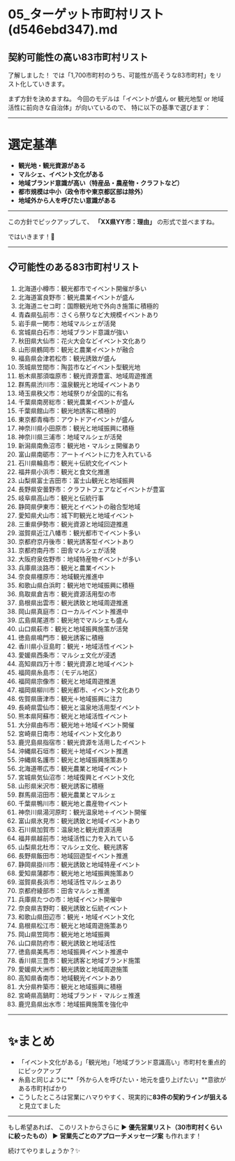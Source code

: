 # 05_ターゲット市町村リスト(d546ebd347).md

## 契約可能性の高い83市町村リスト

了解しました！
では「1,700市町村のうち、可能性が高そうな83市町村」をリスト化していきます。

まず方針を決めますね。
今回のモデルは「イベントが盛ん or 観光地型 or 地域活性に前向きな自治体」が向いているので、
特に以下の基準で選びます：

---
# 選定基準
- **観光地・観光資源がある**
- **マルシェ、イベント文化がある**
- **地域ブランド意識が高い（特産品・農産物・クラフトなど）**
- **都市規模は中小（政令市や東京都区部は除外）**
- **地域外から人を呼びたい意識がある**
---

この方針でピックアップして、
**「XX県YY市：理由」**
の形式で並べますね。

ではいきます！🚀

---

## 📋可能性のある83市町村リスト

1. 北海道小樽市：観光都市でイベント開催が多い
2. 北海道富良野市：観光農業イベントが盛ん
3. 北海道ニセコ町：国際観光地で外向き施策に積極的
4. 青森県弘前市：さくら祭りなど大規模イベントあり
5. 岩手県一関市：地域マルシェが活発
6. 宮城県白石市：地域ブランド意識が強い
7. 秋田県大仙市：花火大会などイベント文化あり
8. 山形県鶴岡市：観光と農業イベントが融合
9. 福島県会津若松市：観光誘致が盛ん
10. 茨城県笠間市：陶芸市などイベント型観光地
11. 栃木県那須塩原市：観光資源豊富、地域周遊推進
12. 群馬県渋川市：温泉観光と地域イベントあり
13. 埼玉県秩父市：地域祭りが全国的に有名
14. 千葉県南房総市：観光農業イベントが盛ん
15. 千葉県館山市：観光地誘客に積極的
16. 東京都青梅市：アウトドアイベントが盛ん
17. 神奈川県小田原市：観光と地域振興に積極
18. 神奈川県三浦市：地域マルシェが活発
19. 新潟県南魚沼市：観光地・マルシェ開催あり
20. 富山県南砺市：アートイベントに力を入れている
21. 石川県輪島市：観光＋伝統文化イベント
22. 福井県小浜市：観光と食文化推進
23. 山梨県富士吉田市：富士山観光と地域振興
24. 長野県安曇野市：クラフトフェアなどイベントが豊富
25. 岐阜県高山市：観光と伝統行事
26. 静岡県伊東市：観光とイベントの融合型地域
27. 愛知県犬山市：城下町観光と地域イベント
28. 三重県伊勢市：観光資源と地域回遊推進
29. 滋賀県近江八幡市：観光都市でイベント多い
30. 京都府京丹後市：観光誘客型イベントあり
31. 京都府南丹市：田舎マルシェが活発
32. 大阪府泉佐野市：地域特産物イベントが多い
33. 兵庫県淡路市：観光と農業イベント
34. 奈良県橿原市：地域観光推進中
35. 和歌山県白浜町：観光地で地域振興に積極
36. 鳥取県倉吉市：観光資源活用型の市
37. 島根県出雲市：観光誘致と地域周遊推進
38. 岡山県真庭市：ローカルイベント推進中
39. 広島県尾道市：観光地でマルシェも盛ん
40. 山口県萩市：観光と地域振興施策が活発
41. 徳島県鳴門市：観光誘客に積極
42. 香川県小豆島町：観光・地域活性イベント
43. 愛媛県西条市：マルシェ文化が浸透
44. 高知県四万十市：観光資源と地域イベント
45. 福岡県糸島市：（モデル地区）
46. 福岡県宗像市：観光と地域周遊推進
47. 福岡県柳川市：観光都市、イベント文化あり
48. 佐賀県唐津市：観光＋地域振興に注力
49. 長崎県雲仙市：観光と温泉地活用型イベント
50. 熊本県阿蘇市：観光と地域活性イベント
51. 大分県由布市：観光地＋地域イベント開催
52. 宮崎県日南市：地域イベント文化あり
53. 鹿児島県指宿市：観光資源を活用したイベント
54. 沖縄県石垣市：観光＋地域イベント推進
55. 沖縄県名護市：観光と地域振興施策あり
56. 北海道帯広市：観光農業と地域イベント
57. 宮城県気仙沼市：地域復興とイベント文化
58. 山形県米沢市：観光誘客に積極
59. 群馬県沼田市：観光農業とマルシェ
60. 千葉県鴨川市：観光地と農産物イベント
61. 神奈川県湯河原町：観光温泉地＋イベント開催
62. 富山県氷見市：観光誘致と地域イベントあり
63. 石川県加賀市：温泉地と観光資源活用
64. 福井県越前市：地域活性に力を入れている
65. 山梨県北杜市：マルシェ文化、観光誘客
66. 長野県飯田市：地域回遊型イベント推進
67. 静岡県掛川市：観光誘致と地域特産イベント
68. 愛知県蒲郡市：観光地と地域振興施策あり
69. 滋賀県長浜市：地域活性マルシェあり
70. 京都府綾部市：田舎マルシェ推進
71. 兵庫県たつの市：地域イベント開催中
72. 奈良県吉野町：観光誘致と伝統イベント
73. 和歌山県田辺市：観光・地域イベント文化
74. 島根県松江市：観光と地域周遊施策あり
75. 岡山県笠岡市：観光地と地域振興
76. 山口県防府市：観光誘致と地域活性
77. 徳島県美馬市：地域振興イベント推進中
78. 香川県三豊市：観光誘客と地域ブランド施策
79. 愛媛県大洲市：観光誘致と地域周遊施策
80. 高知県香南市：地域観光イベントあり
81. 大分県杵築市：観光と地域振興に積極
82. 宮崎県高鍋町：地域ブランド・マルシェ推進
83. 鹿児島県出水市：地域振興施策を強化中

---

# ✨まとめ
- 「イベント文化がある」「観光地」「地域ブランド意識高い」市町村を重点的にピックアップ
- 糸島と同じように**「外から人を呼びたい・地元を盛り上げたい」**意欲がある市町村ばかり
- こうしたところは営業にハマりやすく、現実的に**83件の契約ラインが狙える**と見立てました

---

もし希望あれば、
このリストからさらに
▶️ **優先営業リスト（30市町村くらいに絞ったもの）**
▶️ **営業先ごとのアプローチメッセージ案**
も作れます！

続けてやりましょうか？✨